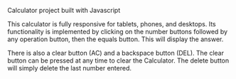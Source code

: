 Calculator project built with Javascript

This calculator is fully responsive for tablets, phones, and desktops. Its functionality is implemented by clicking on the number buttons followed by any operation button, then the equals button. This will display the answer.

There is also a clear button (AC) and a backspace button (DEL). The clear button can be pressed at any time to clear the Calculator. The delete button will simply delete the last number entered.
